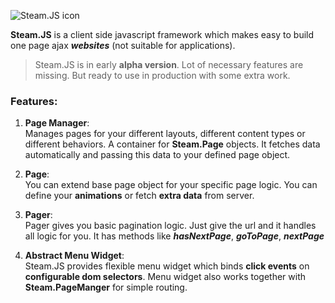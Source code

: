 ![Steam.JS icon](http://umurgedik.com/steamjs/Logo.png)

**Steam.JS** is a client side javascript framework which makes easy to build one page ajax ***websites*** (not suitable for applications).

>Steam.JS is in early **alpha version**. Lot of necessary features are missing. But ready to use in production with some extra work.  

  
### Features:

1. **Page Manager**:  
Manages pages for your different layouts, different content types or different behaviors. A container for **Steam.Page** objects. It fetches data automatically and passing this data to your defined page object.

2. **Page**:  
You can extend base page object for your specific page logic. You can define your **animations** or fetch **extra data** from server.

3. **Pager**:  
Pager gives you basic pagination logic. Just give the url and it handles all logic for you. It has methods like ***hasNextPage***, ***goToPage***, ***nextPage***

4. **Abstract Menu Widget**:  
Steam.JS provides flexible menu widget which binds **click events** on **configurable dom selectors**. Menu widget also works together with **Steam.PageManger** for simple routing.